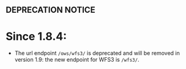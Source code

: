 ## DEPRECATION NOTICE

# Since 1.8.4:

* The url endpoint `/ows/wfs3/` is deprecated and will be removed in  version 1.9:
  the new endpoint for WFS3 is `/wfs3/`.

